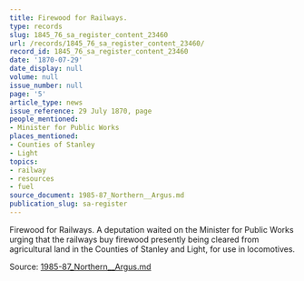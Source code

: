 ```yaml
---
title: Firewood for Railways.
type: records
slug: 1845_76_sa_register_content_23460
url: /records/1845_76_sa_register_content_23460/
record_id: 1845_76_sa_register_content_23460
date: '1870-07-29'
date_display: null
volume: null
issue_number: null
page: '5'
article_type: news
issue_reference: 29 July 1870, page
people_mentioned:
- Minister for Public Works
places_mentioned:
- Counties of Stanley
- Light
topics:
- railway
- resources
- fuel
source_document: 1985-87_Northern__Argus.md
publication_slug: sa-register
---
```


Firewood for Railways.  A deputation waited on the Minister for Public Works urging that the railways buy firewood presently being cleared from agricultural land in the Counties of Stanley and Light, for use in locomotives.

Source: [1985-87_Northern__Argus.md](/downloads/markdown/1985-87_Northern__Argus.md)
